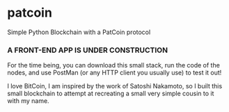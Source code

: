 # patcoin
Simple Python Blockchain with a PatCoin protocol 

### A FRONT-END APP IS UNDER CONSTRUCTION ###

For the time being, you can download this small stack, run the code of the nodes, and use PostMan (or any HTTP client you usually use) to test it out!

I love BitCoin, I am inspired by the work of Satoshi Nakamoto, so I built this small blockchain to attempt at recreating a small very simple cousin to it with my name.

